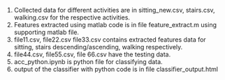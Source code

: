 1. Collected data for different activities are in sitting_new.csv, stairs.csv, walking.csv for the respective activities.
2. Features extracted using matlab code is in file feature_extract.m using supporting matlab file.
3. file11.csv, file22.csv file33.csv contains extracted features data for sitting, stairs descending/ascending, walking respectively.
4. file44.csv, file55.csv, file 66.csv have the testing data.
5. acc_python.ipynb is python file for classifying data.
6. output of the classifier with python code is in file classifier_output.html
